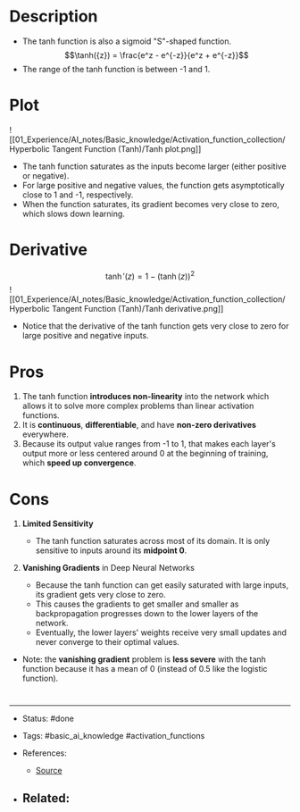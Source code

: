 # Description

- The tanh function is also a sigmoid "S"-shaped function.
$$\tanh({z}) = \frac{e^z - e^{-z}}{e^z + e^{-z}}$$
- The range of the tanh function is between -1 and 1.

# Plot
![[01_Experience/AI_notes/Basic_knowledge/Activation_function_collection/Hyperbolic Tangent Function (Tanh)/Tanh plot.png]]

-   The tanh function saturates as the inputs become larger (either positive or negative).
-   For large positive and negative values, the function gets asymptotically close to 1 and -1, respectively.
-   When the function saturates, its gradient becomes very close to zero, which slows down learning.

# Derivative
$$\tanh'({z}) = 1 - (\tanh({z}))^{2}$$
![[01_Experience/AI_notes/Basic_knowledge/Activation_function_collection/Hyperbolic Tangent Function (Tanh)/Tanh derivative.png]]

- Notice that the derivative of the tanh function gets very close to zero for large positive and negative inputs.


# Pros
1. The tanh function **introduces non-linearity** into the network which allows it to solve more complex problems than linear activation functions.
2. It is **continuous**, **differentiable**, and have **non-zero derivatives** everywhere.
3. Because its output value ranges from -1 to 1, that makes each layer's output more or less centered around 0 at the beginning of training, which **speed up convergence**.


# Cons
1. **Limited Sensitivity**
	- The tanh function saturates across most of its domain. It is only sensitive to inputs around its **midpoint 0**.

2. **Vanishing Gradients** in Deep Neural Networks
	- Because the tanh function can get easily saturated with large inputs, its gradient gets very close to zero.
	- This causes the gradients to get smaller and smaller as backpropagation progresses down to the lower layers of the network.
	- Eventually, the lower layers' weights receive very small updates and never converge to their optimal values.

- Note: the **vanishing gradient** problem is **less severe** with the tanh function because it has a mean of 0 (instead of 0.5 like the logistic function).



# 

---
- Status: #done 

- Tags: #basic_ai_knowledge #activation_functions 

- References:
	- [Source](https://share.streamlit.io/ammaryh92/activation_functions/main/app.py)

- Related:
	- 
